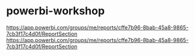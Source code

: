 # powerbi-workshop

https://app.powerbi.com/groups/me/reports/cffe7b96-8bab-45a8-9865-7cb3f17c4d0f/ReportSection
https://app.powerbi.com/groups/me/reports/cffe7b96-8bab-45a8-9865-7cb3f17c4d0f/ReportSection
